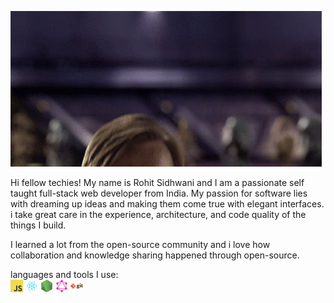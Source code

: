 ![Hello There!!](./images/hello-there.gif)

Hi fellow techies! My name is Rohit Sidhwani and I am a passionate self taught full-stack web developer from India. My passion for software lies with dreaming up ideas and making them come true with elegant interfaces. i take great care in the experience, architecture, and code quality of the things I build.  

I learned a lot from the open-source community and i love how collaboration and knowledge sharing happened through open-source.  
  
languages and tools I use:  
<img src="./images/javascript.png" alt="drawing" width="20"/>
<img src="./images/react.png" alt="drawing" width="20"/>
<img src="./images/nodejs.png" alt="drawing" width="20"/>
<img src="./images/graphql.png" alt="drawing" width="20"/>
<img src="./images/git.png" alt="drawing" width="20"/>
